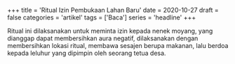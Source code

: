 +++
title = 'Ritual Izin Pembukaan Lahan Baru'
date = 2020-10-27
draft = false
categories = 'artikel'
tags = ['Baca']
series = 'headline'
+++

Ritual ini dilaksanakan untuk meminta izin kepada nenek moyang, yang dianggap dapat membersihkan aura negatif, dilaksanakan dengan membersihkan lokasi ritual, membawa sesajen berupa makanan, lalu berdoa kepada leluhur yang dipimpin oleh seorang tetua desa.

<!--more-->